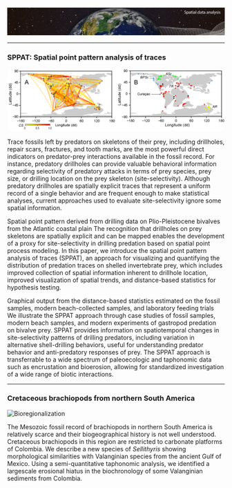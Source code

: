 ![Biointeractions](assets/img/Biointeractions-head1.png)

___
### SPPAT: Spatial point pattern analysis of traces

![Bioregionalization](assets/img/Bioregionalization-A.png)

Trace fossils left by predators on skeletons of their prey, including drillholes, repair scars, fractures, and tooth marks, are the most powerful direct indicators on predator-prey interactions available in the fossil record. For instance, predatory drillholes can provide valuable behavioral information regarding selectivity of predatory attacks in terms of prey species, prey size, or drilling location on the prey skeleton (site-selectivity). Although predatory drillholes are spatially explicit traces that represent a uniform record of a single behavior and are frequent enough to make statistical analyses, current approaches used to evaluate site-selectivity ignore some spatial information.


Spatial point pattern derived from drilling data on Plio-Pleistocene bivalves from the Atlantic coastal plain
The recognition that drillholes on prey skeletons are spatially explicit and can be mapped enables the development of a proxy for site-selectivity in drilling predation based on spatial point process modeling. In this paper, we introduce the spatial point pattern analysis of traces (SPPAT), an approach for visualizing and quantifying the distribution of predation traces on shelled invertebrate prey, which includes improved collection of spatial information inherent to drillhole location, improved visualization of spatial trends, and distance-based statistics for hypothesis testing.


Graphical output from the distance-based statistics estimated on the fossil samples, modern beach-collected samples, and laboratory feeding trials
We illustrate the SPPAT approach through case studies of fossil samples, modern beach samples, and modern experiments of gastropod predation on bivalve prey. SPPAT provides information on spatiotemporal changes in site-selectivity patterns of drilling predators, including variation in alternative shell-drilling behaviors, useful for understanding predator behavior and anti-predatory responses of prey. The SPPAT approach is transferrable to a wide spectrum of paleoecologic and taphonomic data such as encrustation and bioerosion, allowing for standardized investigation of a wide range of biotic interactions.

___
### Cretaceous brachiopods from northern South America

![Bioregionalization](assets/img/Bioregionalization-Cretaceous.png)

The Mesozoic fossil record of brachiopods in northern South America is relatively scarce and their biogeographical history is not well understood. Cretaceous brachiopods in this region are restricted to carbonate platforms of Colombia. We describe a new species of <i>Sellithyris</i> showing morphological similarities with Valanginian species from the ancient Gulf of Mexico. Using a semi-quantitative taphonomic analysis, we identified a largescale erosional hiatus in the biochronology of some Valanginian sediments from Colombia.
